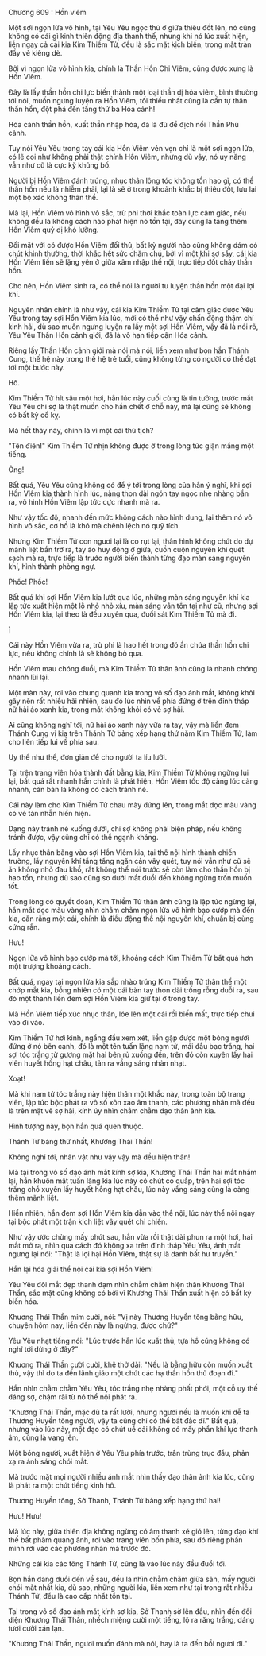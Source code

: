 




Chương 609 : Hồn viêm


Một sợi ngọn lửa vô hình, tại Yêu Yêu ngọc thủ ở giữa thiêu đốt lên, nó cũng không có cái gì kinh thiên động địa thanh thế, nhưng khi nó lúc xuất hiện, liền ngay cả cái kia Kim Thiềm Tử, đều là sắc mặt kịch biến, trong mắt tràn đầy vẻ kiêng dè.

Bởi vì ngọn lửa vô hình kia, chính là Thần Hồn Chi Viêm, cũng được xưng là Hồn Viêm.

Đây là lấy thần hồn chi lực biến thành một loại thần dị hỏa viêm, bình thường tới nói, muốn ngưng luyện ra Hồn Viêm, tối thiểu nhất cũng là cần tự thân thần hồn, đột phá đến tầng thứ ba Hóa cảnh!

Hóa cảnh thần hồn, xuất thần nhập hóa, đã là đủ để địch nổi Thần Phủ cảnh.

Tuy nói Yêu Yêu trong tay cái kia Hồn Viêm vẻn vẹn chỉ là một sợi ngọn lửa, có lẽ coi như không phải thật chính Hồn Viêm, nhưng dù vậy, nó uy năng vẫn như cũ là cực kỳ khủng bố.

Người bị Hồn Viêm đánh trúng, nhục thân lông tóc không tổn hao gì, có thể thần hồn nếu là nhiễm phải, lại là sẽ ở trong khoảnh khắc bị thiêu đốt, lưu lại một bộ xác không thân thể.

Mà lại, Hồn Viêm vô hình vô sắc, trừ phi thời khắc toàn lực cảm giác, nếu không đều là không cách nào phát hiện nó tồn tại, đây cũng là tăng thêm Hồn Viêm quỷ dị khó lường.

Đối mặt với có được Hồn Viêm đối thủ, bất kỳ người nào cũng không dám có chút khinh thường, thời khắc hết sức chăm chú, bởi vì một khi sơ sẩy, cái kia Hồn Viêm liền sẽ lặng yên ở giữa xâm nhập thể nội, trực tiếp đốt cháy thần hồn.

Cho nên, Hồn Viêm sinh ra, có thể nói là người tu luyện thần hồn một đại lợi khí.

Nguyên nhân chính là như vậy, cái kia Kim Thiềm Tử tại cảm giác được Yêu Yêu trong tay sợi Hồn Viêm kia lúc, mới có thể như vậy chấn động thậm chí kinh hãi, dù sao muốn ngưng luyện ra lấy một sợi Hồn Viêm, vậy đã là nói rõ, Yêu Yêu Thần Hồn cảnh giới, đã là vô hạn tiếp cận Hóa cảnh.

Riêng lấy Thần Hồn cảnh giới mà nói mà nói, liền xem như bọn hắn Thánh Cung, thế hệ này trong thế hệ trẻ tuổi, cũng không từng có người có thể đạt tới một bước này.

Hô.

Kim Thiềm Tử hít sâu một hơi, hắn lúc này cuối cùng là tin tưởng, trước mắt Yêu Yêu chỉ sợ là thật muốn cho hắn chết ở chỗ này, mà lại cũng sẽ không có bất kỳ cố kỵ.

Mà hết thảy này, chính là vì một cái thủ tịch?

"Tên điên!" Kim Thiềm Tử nhịn không được ở trong lòng tức giận mắng một tiếng.

Ông!

Bất quá, Yêu Yêu cũng không có để ý tới trong lòng của hắn ý nghĩ, khi sợi Hồn Viêm kia thành hình lúc, nàng thon dài ngón tay ngọc nhẹ nhàng bắn ra, vô hình Hồn Viêm lập tức cực nhanh mà ra.

Như vậy tốc độ, nhanh đến mức không cách nào hình dung, lại thêm nó vô hình vô sắc, cơ hồ là khó mà chênh lệch nó quỹ tích.

Nhưng Kim Thiềm Tử con ngươi lại là co rụt lại, thân hình không chút do dự mãnh liệt bắn trở ra, tay áo huy động ở giữa, cuồn cuộn nguyên khí quét sạch mà ra, trực tiếp là trước người biến thành từng đạo màn sáng nguyên khí, hình thành phòng ngự.

Phốc! Phốc!

Bất quá khi sợi Hồn Viêm kia lướt qua lúc, những màn sáng nguyên khí kia lập tức xuất hiện một lỗ nhỏ nhỏ xíu, màn sáng vẫn tồn tại như cũ, nhưng sợi Hồn Viêm kia, lại theo là đều xuyên qua, đuổi sát Kim Thiềm Tử mà đi.

]

Cái này Hồn Viêm vừa ra, trừ phi là hao hết trong đó ẩn chứa thần hồn chi lực, nếu không chính là sẽ không bỏ qua.

Hồn Viêm mau chóng đuổi, mà Kim Thiềm Tử thân ảnh cũng là nhanh chóng nhanh lùi lại.

Một màn này, rơi vào chung quanh kia trong vô số đạo ánh mắt, không khỏi gây nên rất nhiều hãi nhiên, sau đó lúc nhìn về phía đứng ở trên đỉnh tháp nữ hài áo xanh kia, trong mắt không khỏi có vẻ sợ hãi.

Ai cũng không nghĩ tới, nữ hài áo xanh này vừa ra tay, vậy mà liền đem Thánh Cung vị kia trên Thánh Tử bảng xếp hạng thứ năm Kim Thiềm Tử, làm cho liên tiếp lui về phía sau.

Uy thế như thế, đơn giản để cho người ta líu lưỡi.

Tại trên trang viên hóa thành đất bằng kia, Kim Thiềm Tử không ngừng lui lại, bất quá rất nhanh hắn chính là phát hiện, Hồn Viêm tốc độ càng lúc càng nhanh, căn bản là không có cách tránh né.

Cái này làm cho Kim Thiềm Tử chau mày đứng lên, trong mắt dọc màu vàng có vẻ tàn nhẫn hiển hiện.

Dạng này tránh né xuống dưới, chỉ sợ không phải biện pháp, nếu không tránh được, vậy cũng chỉ có thể ngạnh kháng.

Lấy nhục thân bằng vào sợi Hồn Viêm kia, tại thể nội hình thành chiến trường, lấy nguyên khí tầng tầng ngăn cản vây quét, tuy nói vẫn như cũ sẽ ăn không nhỏ đau khổ, rất không thể nói trước sẽ còn làm cho thần hồn bị hao tổn, nhưng dù sao cũng so dưới mắt đuổi đến không ngừng trốn muốn tốt.

Trong lòng có quyết đoán, Kim Thiềm Tử thân ảnh cũng là lập tức ngừng lại, hắn mắt dọc màu vàng nhìn chằm chằm ngọn lửa vô hình bạo cướp mà đến kia, cắn răng một cái, chính là điều động thể nội nguyên khí, chuẩn bị cùng cứng rắn.

Hưu!

Ngọn lửa vô hình bạo cướp mà tới, khoảng cách Kim Thiềm Tử bất quá hơn một trượng khoảng cách.

Bất quá, ngay tại ngọn lửa kia sắp nhào trúng Kim Thiềm Tử thân thể một chớp mắt kia, bỗng nhiên có một cái bàn tay thon dài trống rỗng duỗi ra, sau đó một thanh liền đem sợi Hồn Viêm kia giữ tại ở trong tay.

Mà Hồn Viêm tiếp xúc nhục thân, lóe lên một cái rồi biến mất, trực tiếp chui vào đi vào.

Kim Thiềm Tử hơi kinh, ngẩng đầu xem xét, liền gặp được một bóng người đứng ở nó bên cạnh, đó là một tên tuấn lãng nam tử, mái đầu bạc trắng, hai sợi tóc trắng từ gương mặt hai bên rủ xuống đến, trên đó còn xuyên lấy hai viên huyết hồng hạt châu, tản ra vầng sáng nhàn nhạt.

Xoạt!

Mà khi nam tử tóc trắng này hiện thân một khắc này, trong toàn bộ trang viên, lập tức bộc phát ra vô số xôn xao âm thanh, các phương nhân mã đều là trên mặt vẻ sợ hãi, kính úy nhìn chằm chằm đạo thân ảnh kia.

Hình tượng này, bọn hắn quá quen thuộc.

Thánh Tử bảng thứ nhất, Khương Thái Thần!

Không nghĩ tới, nhân vật như vậy vậy mà đều hiện thân!

Mà tại trong vô số đạo ánh mắt kính sợ kia, Khương Thái Thần hai mắt nhắm lại, hắn khuôn mặt tuấn lãng kia lúc này có chút co quắp, trên hai sợi tóc trắng chỗ xuyên lấy huyết hồng hạt châu, lúc này vầng sáng cũng là càng thêm mãnh liệt.

Hiển nhiên, hắn đem sợi Hồn Viêm kia dẫn vào thể nội, lúc này thể nội ngay tại bộc phát một trận kịch liệt vây quét chi chiến.

Như vậy ước chừng mấy phút sau, hắn vừa rồi thật dài phun ra một hơi, hai mắt mở ra, nhìn qua cách đó không xa trên đỉnh tháp Yêu Yêu, ánh mắt ngưng lại nói: "Thật là lợi hại Hồn Viêm, thật sự là danh bất hư truyền."

Hắn lại hóa giải thể nội cái kia sợi Hồn Viêm!

Yêu Yêu đôi mắt đẹp thanh đạm nhìn chằm chằm hiện thân Khương Thái Thần, sắc mặt cũng không có bởi vì Khương Thái Thần xuất hiện có bất kỳ biến hóa.

Khương Thái Thần mỉm cười, nói: "Vị này Thương Huyền tông bằng hữu, chuyện hôm nay, liền đến này là ngừng, được chứ?"

Yêu Yêu nhạt tiếng nói: "Lúc trước hắn lúc xuất thủ, tựa hồ cũng không có nghĩ tới dừng ở đây?"

Khương Thái Thần cười cười, khẽ thở dài: "Nếu là bằng hữu còn muốn xuất thủ, vậy thì do ta đến lãnh giáo một chút các hạ thần hồn thủ đoạn đi."

Hắn nhìn chằm chằm Yêu Yêu, tóc trắng nhẹ nhàng phất phới, một cỗ uy thế đáng sợ, chậm rãi từ nó thể nội phát ra.

"Khương Thái Thần, mặc dù ta rất lười, nhưng ngươi nếu là muốn khi dễ ta Thương Huyền tông người, vậy ta cũng chỉ có thể bất đắc dĩ." Bất quá, nhưng vào lúc này, một đạo có chút uể oải không có mấy phần khí lực thanh âm, cũng là vang lên.

Một bóng người, xuất hiện ở Yêu Yêu phía trước, trần trùng trục đầu, phản xạ ra ánh sáng chói mắt.

Mà trước mặt mọi người nhiều ánh mắt nhìn thấy đạo thân ảnh kia lúc, cũng là phát ra một chút tiếng kinh hô.

Thương Huyền tông, Sở Thanh, Thánh Tử bảng xếp hạng thứ hai!

Hưu! Hưu!

Mà lúc này, giữa thiên địa không ngừng có âm thanh xé gió lên, từng đạo khí thế bất phàm quang ảnh, rơi vào trang viên bốn phía, sau đó riêng phần mình rơi vào các phương nhân mã trước đó.

Những cái kia các tông Thánh Tử, cũng là vào lúc này đều đuổi tới.

Bọn hắn đang đuổi đến về sau, đều là nhìn chằm chằm giữa sân, mấy người chói mắt nhất kia, dù sao, những người kia, liền xem như tại trong rất nhiều Thánh Tử, đều là cao cấp nhất tồn tại.

Tại trong vô số đạo ánh mắt kính sợ kia, Sở Thanh sờ lên đầu, nhìn đến đối diện Khương Thái Thần, nhếch miệng cười một tiếng, lộ ra răng trắng, dáng tươi cười xán lạn.

"Khương Thái Thần, ngươi muốn đánh mà nói, hay là ta đến bồi ngươi đi."




